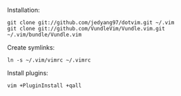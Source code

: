Installation:

    git clone git://github.com/jedyang97/dotvim.git ~/.vim
    git clone git://github.com/VundleVim/Vundle.vim.git ~/.vim/bundle/Vundle.vim

Create symlinks:

    ln -s ~/.vim/vimrc ~/.vimrc

Install plugins:

    vim +PluginInstall +qall
